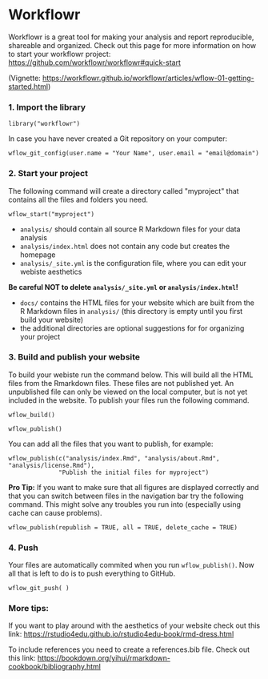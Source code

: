 # Workflowr

Workflowr is a great tool for making your analysis and report reproducible,
shareable and organized. Check out this page for more information on how 
to start your workflowr project: https://github.com/workflowr/workflowr#quick-start

(Vignette: https://workflowr.github.io/workflowr/articles/wflow-01-getting-started.html)

### 1. Import the library

```
library("workflowr")
```

In case you have never created a Git repository on your computer:

```
wflow_git_config(user.name = "Your Name", user.email = "email@domain")
```

### 2. Start your project

The following command will create a directory called "myproject" that contains all the files and folders you need. 

```
wflow_start("myproject")
```

* `analysis/` should contain all source R Markdown files for your data analysis
* `analysis/index.html` does not contain any code but creates the homepage
* `analysis/_site.yml` is the configuration file, where you can edit your webiste aesthetics

**Be careful NOT to delete `analysis/_site.yml` or `analysis/index.html`!**

* `docs/` contains the HTML files for your website which are built from the R Markdown files in `analysis/` (this directory is empty until you first build your website)
* the additional directories are optional suggestions for for organizing your  project

### 3. Build and publish your website

To build your webiste run the command below. This will build all the HTML files from the Rmarkdown files. These files are not published yet. An unpublished file can only be viewed on the local computer, but is not yet included in the website. To publish your files run the following command.

```
wflow_build()
```

```
wflow_publish()
```

You can add all the files that you want to publish, for example:

```
wflow_publish(c("analysis/index.Rmd", "analysis/about.Rmd", "analysis/license.Rmd"),
              "Publish the initial files for myproject")
```

**Pro Tip:**
If you want to make sure that all figures are displayed correctly and
that you can switch between files in the navigation bar try the following command. This might solve any troubles you run into (especially using cache
can cause problems). 

```
wflow_publish(republish = TRUE, all = TRUE, delete_cache = TRUE)
```

### 4. Push

Your files are automatically commited when you run `wflow_publish()`. Now all
that is left to do is to push everything to GitHub.

```
wflow_git_push( )
```

### More tips:

If you want to play around with the aesthetics of your website check out
this link: https://rstudio4edu.github.io/rstudio4edu-book/rmd-dress.html

To include references you need to create a references.bib file. Check out
this link: https://bookdown.org/yihui/rmarkdown-cookbook/bibliography.html